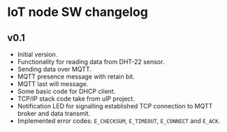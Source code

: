 # IoT node SW changelog

## v0.1

 - Initial version.
 - Functionality for reading data from DHT-22 sensor.
 - Sending data over MQTT.
 - MQTT presence message with retain bit.
 - MQTT last will message.
 - Some basic code for DHCP client.
 - TCP/IP stack code take from uIP project.
 - Notification LED for signalling established TCP connection to MQTT broker and data transmit.
 - Implemented error codes: `E_CHECKSUM`, `E_TIMEOUT`, `E_CONNECT` and `E_ACK`.
